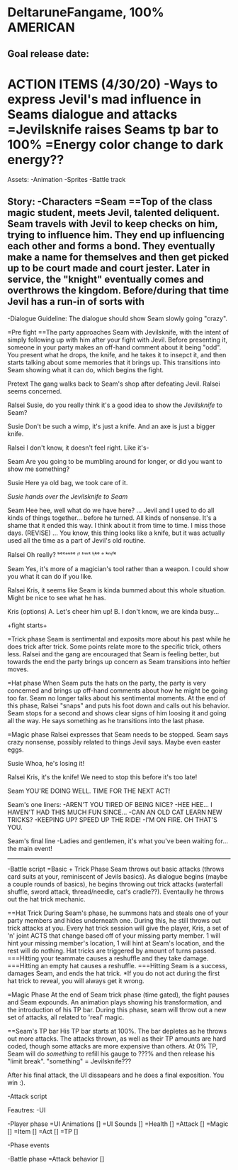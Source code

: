 # DeltaruneFangame, 100%  AMERICAN

Goal release date:
-----------------------------------------
ACTION ITEMS (4/30/20)
-Ways to express Jevil's mad influence in Seams dialogue and attacks
=Jevilsknife raises Seams tp bar to 100%
=Energy color change to dark energy??
=

Assets:
-Animation
-Sprites
-Battle track

Story:
-Characters
=Seam
==Top of the class magic student, meets Jevil, talented deliquent. Seam travels with Jevil to keep checks on him, trying to influence him. They end up influencing each other and forms a bond. They eventually make a name for themselves and then get picked up to be court made and court jester. 
Later in service, the "knight" eventually comes and overthrows the kingdom. Before/during that time Jevil has a run-in of sorts with 
---

-Dialogue
Guideline: The dialogue should show Seam slowly going "crazy".

=Pre fight
==The party approaches Seam with Jevilsknife, with the intent of simply following up with him after your fight with Jevil. Before presenting it, someone in your party makes an off-hand comment about it being "odd". You present what he drops, the knife, and he takes it to insepct it, and then starts talking about some memories that it brings up. This transitions into Seam showing what it can do, which begins the fight.

Pretext
The gang walks back to Seam's shop after defeating Jevil. Ralsei seems concerned.

Ralsei
Susie, do you really think it's a good idea to show the *Jevilsknife* to Seam? 

Susie
Don't be such a wimp, it's just a knife. And an axe is just a bigger knife.

Ralsei
I don't know, it doesn't feel right. Like it's-

Seam
Are you going to be mumbling around for longer, or did you want to show me something?

Susie
Here ya old bag, we took care of it.

*Susie hands over the *Jevilsknife* to Seam*

Seam
Hee hee, well what do we have here?
...
Jevil and I used to do all kinds of things together... before he turned. All kinds of nonsense. It's a shame that it ended this way. I think about it from time to time. I miss those days. (REVISE)
...
You know, this thing looks like a knife, but it was actually used all the time as a part of Jevil's old routine.

Ralsei
Oh really? ᵇᵉᶜᵃᵘˢᵉ ᶦᵗ ʰᵘʳᵗ ˡᶦᵏᵉ ᵃ ᵏⁿᶦᶠᵉ

Seam
Yes, it's more of a magician's tool rather than a weapon. I could show you what it can do if you like. 

Ralsei
Kris, it seems like Seam is kinda bummed about this whole situation. Might be nice to see what he has.

Kris (options)
A. Let's cheer him up!
B. I don't know, we are kinda busy...

+fight starts+

=Trick phase
Seam is sentimental and exposits more about his past while he does trick after trick. Some points relate more to the specific trick, others less. 
Ralsei and the gang are encouraged that Seam is feeling better, but towards the end the party brings up concern as Seam transitions into heftier moves.



=Hat phase
When Seam puts the hats on the party, the party is very concerned and brings up off-hand comments about how he might be going too far. Seam no longer talks about his sentimental moments. At the end of this phase, Ralsei "snaps" and puts his foot down and calls out his behavior. Seam stops for a second and shows clear signs of him loosing it and going all the way. He says something as he transitions into the last phase.

=Magic phase
Ralsei expresses that Seam needs to be stopped. Seam says crazy nonsense, possibly related to things Jevil says. Maybe even easter eggs.

Susie
Whoa, he's losing it!

Ralsei
Kris, it's the knife! We need to stop this before it's too late!

Seam
YOU'RE DOING WELL. TIME FOR THE NEXT ACT!

Seam's one liners:
-AREN'T YOU TIRED OF BEING NICE?
-HEE HEE... I HAVEN'T HAD THIS MUCH FUN SINCE...
-CAN AN OLD CAT LEARN NEW TRICKS?
-KEEPING UP? SPEED UP THE RIDE!
-I'M ON FIRE. OH THAT'S YOU.

Seam's final line
-Ladies and gentlemen, it's what you've been waiting for... the main event!

---
-Battle script
=Basic + Trick Phase
Seam throws out basic attacks (throws card suits at your, reminiscent of Jevils basics). As dialogue begins (maybe a couple rounds of basics), he begins throwing out trick attacks (waterfall shuffle, sword attack, thread/needle, cat's cradle??). Eventaully he throws out the hat trick mechanic.

==Hat Trick
During Seam's phase, he summons hats and steals one of your party members and hides underneath one. During this, he still throws out trick attacks at you. Every hat trick session will give the player, Kris, a set of 'n' joint ACTS that change based off of your missing party member. 1 will hint your missing member's location, 1 will hint at Seam's location, and the rest will do nothing. Hat tricks are triggered by amount of turns passed.
===Hitting your teammate causes a reshuffle and they take damage.
===Hitting an empty hat causes a reshuffle.
===Hitting Seam is a success, damages Seam, and ends the hat trick.
*If you do not act during the first hat trick to reveal, you will always get it wrong.

=Magic Phase
At the end of Seam trick phase (time gated), the fight pauses and Seam expounds. An animation plays showing his transformation, and the introduction of his TP bar. During this phase, seam will throw out a new set of attacks, all related to 'real' magic.

==Seam's TP bar
His TP bar starts at 100%. The bar depletes as he throws out more attacks. The attacks thrown, as well as their TP amounts are hard coded, though some attacks are more expensive than others. At 0% TP, Seam will do *something* to refill his gauge to ???% and then release his "limit break".
"something" = Jevilsknife???

After his final attack, the UI dissapears and he does a final exposition. You win :).

-Attack script

Feautres:
-UI

-Player phase
=UI Animations []
=UI Sounds []
=Health []
=Attack []
=Magic []
=Item []
=Act []
=TP []

-Phase events

-Battle phase
=Attack behavior []
